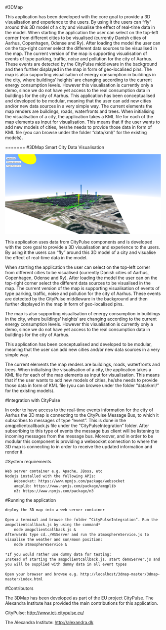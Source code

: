 #3DMap

This application has been developed with the core goal to provide a 3D visualisation and experience to the users. By using it the users can “fly” around this 3D model of a city and visualise the effect of real-time data in the model. 
When starting the application the user can select on the top-left corner from different cities to be visualised (currently Danish cities of Aarhus, Copenhagen, Odense and Ry). After loading the model the user can on the top-right corner select the different data sources to be visualised in the map. The current version of the map is supporting visualisation of events of type parking, traffic, noise and pollution for the city of Aarhus. These events are detected by the CityPulse middleware in the background and then further displayed in the map in form of geo-localised pins. 
The map is also supporting visualisation of energy consumption in buildings in the city, where buildings’ heights’ are changing according to the current energy consumption levels. However this visualisation is currently only a demo, since we do not have yet access to the real consumption data in buildings for the city of Aarhus. 
This application has been conceptualised and developed to be modular, meaning that the user can add new cities and/or new data sources in a very simple way. 
The current elements the map renders are buildings, roads, waterfronts and trees. When initialising the visualisation of a city, the application takes a KML file for each of the map elements as input for visualisation. This means that if the user wants to add new models of cities, he/she needs to provide those data in form of KML file (you can browse under the folder “data/kml/” for the existing models).

=======
#3DMap Smart City Data Visualisation 


![alt tag](https://github.com/CityPulse/3DMap/blob/master/3DMap.png)

This application uses data from CityPulse components and is developed with the core goal to provide a 3D visualisation and experience to the users. By using it the users can “fly” around this 3D model of a city and visualise the effect of real-time data in the model. 

When starting the application the user can select on the top-left corner from different cities to be visualised (currently Danish cities of Aarhus, Copenhagen, Odense and Ry). After loading the model the user can on the top-right corner select the different data sources to be visualised in the map. The current version of the map is supporting visualisation of events of type parking, traffic, noise and pollution for the city of Aarhus. These events are detected by the CityPulse middleware in the background and then further displayed in the map in form of geo-localised pins. 

The map is also supporting visualisation of energy consumption in buildings in the city, where buildings’ heights’ are changing according to the current energy consumption levels. However this visualisation is currently only a demo, since we do not have yet access to the real consumption data in buildings for the city of Aarhus. 

This application has been conceptualised and developed to be modular, meaning that the user can add new cities and/or new data sources in a very simple way. 

The current elements the map renders are buildings, roads, waterfronts and trees. When initialising the visualisation of a city, the application takes a KML file for each of the map elements as input for visualisation. This means that if the user wants to add new models of cities, he/she needs to provide those data in form of KML file (you can browse under the folder “data/kml/” for the existing models).


#Integration with CityPulse

In order to have access to the real-time events information for the city of Aarhus the 3D map is connecting to the CityPulse Message Bus, to which it subscribes to messages of type “event”. This is done in the amqpclientcallback.js file under the “CityPulseIntegration” folder. After subscribing to this type of events the message bus client will be listening to incoming messages from the message bus. 
Moreover, and in order to be modular this component is providing a websocket connection to where the 3D map is connecting to in order to receive the updated information and render it. 

#System requirements

    Web server container e.g. Apache, JBoss, etc
    Nodejs installed with the following APIs:
        Websocket: https://www.npmjs.com/package/websocket
        amqplib: https://www.npmjs.com/package/amqplib 
        n3: https://www.npmjs.com/package/n3   

#Running the application

    deploy the 3D map into a web server container

    Open a terminal and browse the folder “CityPulseIntegration”. Run the amqpclientcallback.js by using the command*
        node amqpclientcallback.js &
    Afterwards type cd../WSServer and run the atmosphereService.js to visualise the weather and sun/moon position:
    	node atmosphereService &

    *If you would rather use dummy data for testing:
    Instead of starting the amqpclientcallback.js, start demoServer.js and you will be supplied with dummy data in all event types

    Open your browser and browse e.g. http://localhost/3dmap-master/3dmap-master/index.html

#Contributors

The 3DMap has been developed as part of the EU project CityPulse. The Alexandra Institute has provided the main contributions for this application.


 CityPulse: <http://www.ict-citypulse.eu/>

 The Alexandra Institute: <http://alexandra.dk>

  

